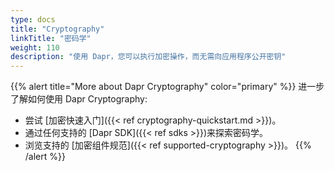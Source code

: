 ```yaml
---
type: docs
title: "Cryptography"
linkTitle: "密码学"
weight: 110
description: "使用 Dapr，您可以执行加密操作，而无需向应用程序公开密钥"
---
```


{{% alert title="More about Dapr Cryptography" color="primary" %}}
 进一步了解如何使用 Dapr Cryptography:
 - 尝试 [加密快速入门]({{< ref cryptography-quickstart.md >}})。
 - 通过任何支持的 [Dapr SDK]({{< ref sdks >}})来探索密码学。
 - 浏览支持的 [加密组件规范]({{< ref supported-cryptography >}})。
{{% /alert %}}